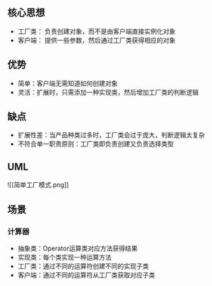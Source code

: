 
## 核心思想

- 工厂类： 负责创建对象，而不是由客户端直接实例化对象
- 客户端： 提供一些参数，然后通过工厂类获得相应的对象
## 优势

- 简单：客户端无需知道如何创建对象
- 灵活：扩展时，只需添加一种实现类，然后增加工厂类的判断逻辑
## 缺点
- 扩展性差：当产品种类过多时，工厂类会过于庞大，判断逻辑太复杂
- 不符合单一职责原则：工厂类即负责创建又负责选择类型
## UML

![[简单工厂模式.png]]

## 场景

### 计算器

- 抽象类：Operator运算类对应方法获得结果
- 实现类：每个类实现一种运算方法
- 工厂类：通过不同的运算符创建不同的实现子类
- 客户端：通过不同的运算符从工厂类获取对应子类

